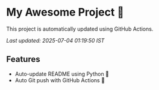 # My Awesome Project 🚀

This project is automatically updated using GitHub Actions.

_Last updated: 2025-07-04 01:19:50 IST_

## Features
- Auto-update README using Python 🐍
- Auto Git push with GitHub Actions 🤖

